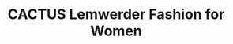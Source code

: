 ---
title: "CACTUS Lemwerder Fashion for Women"
url: /lemwerder/cactus-lemwerder-fashion-for-women/
shop: Kleidung
---